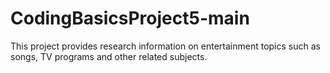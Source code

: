 # CodingBasicsProject5-main
This project provides research information on entertainment topics such as songs, TV programs and other related subjects.

